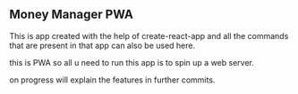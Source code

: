 ## Money Manager PWA

This is app created with the help of create-react-app and all the commands that are present in that app can also be used here.

this is PWA so all u need to run this app is to spin up a web server.

on progress will explain the features in further commits.
